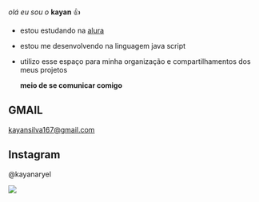 *olá eu sou o* **kayan** 👍
- estou estudando na [alura](https://cursos.alura.com.br/dashboard)
- estou me desenvolvendo na linguagem java script
- utilizo esse espaço para minha organização e compartilhamentos dos meus projetos

  **meio de se comunicar comigo**
  
## GMAIL
 kayansilva167@gmail.com

 ## Instagram
 
  @kayanaryel

  
![](https://c.tenor.com/omMgRMjESeAAAAAC/tenor.gif)

  
